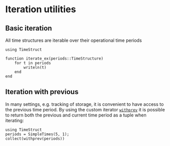 # Iteration utilities

## Basic iteration

All time structures are iterable over their operational time periods
```@repl ts
using TimeStruct

function iterate_ex(periods::TimeStructure)
    for t in periods
        writeln(t)
    end
end
```


## Iteration with previous

In many settings, e.g. tracking of storage, it is convenient to have
access to the previous time period. By using the custom iterator
[`withprev`](@ref) it is possible to return both the previous and 
current time period as a tuple when iterating:
```@repl ts
using TimeStruct
periods = SimpleTimes(5, 1);
collect(withprev(periods))
```




